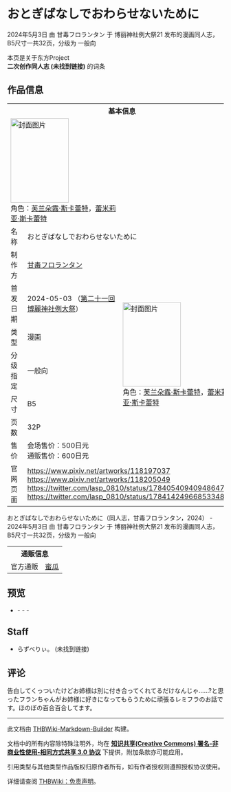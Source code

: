 # おとぎばなしでおわらせないために

<!-- source html: G:\repos\THBWiki-Markdown-Builder\THBWikiMarkdown\Temp\main\3\33\ns0%3A%E3%81%8A%E3%81%A8%E3%81%8E%E3%81%B0%E3%81%AA%E3%81%97%E3%81%A7%E3%81%8A%E3%82%8F%E3%82%89%E3%81%9B%E3%81%AA%E3%81%84%E3%81%9F%E3%82%81%E3%81%AB.html -->

2024年5月3日 由 甘毒フロランタン 于 博丽神社例大祭21 发布的漫画同人志，B5尺寸一共32页，分级为 一般向

本页是关于东方Project  
 **二次创作同人志 (未找到链接)** 的词条
## 作品信息

<table><tbody><tr><th colspan="3">基本信息</th></tr><tr><td class="cover-artwork-mobile" colspan="2"><a href="./文件-おとぎばなしでおわらせないために封面.jpg.md" class="image" title="封面图片"><img alt="封面图片" src="https://upload.thwiki.cc/thumb/e/ea/%E3%81%8A%E3%81%A8%E3%81%8E%E3%81%B0%E3%81%AA%E3%81%97%E3%81%A7%E3%81%8A%E3%82%8F%E3%82%89%E3%81%9B%E3%81%AA%E3%81%84%E3%81%9F%E3%82%81%E3%81%AB%E5%B0%81%E9%9D%A2.jpg/135px-%E3%81%8A%E3%81%A8%E3%81%8E%E3%81%B0%E3%81%AA%E3%81%97%E3%81%A7%E3%81%8A%E3%82%8F%E3%82%89%E3%81%9B%E3%81%AA%E3%81%84%E3%81%9F%E3%82%81%E3%81%AB%E5%B0%81%E9%9D%A2.jpg" decoding="async" loading="lazy" width="135" height="196" srcset="https://upload.thwiki.cc/thumb/e/ea/%E3%81%8A%E3%81%A8%E3%81%8E%E3%81%B0%E3%81%AA%E3%81%97%E3%81%A7%E3%81%8A%E3%82%8F%E3%82%89%E3%81%9B%E3%81%AA%E3%81%84%E3%81%9F%E3%82%81%E3%81%AB%E5%B0%81%E9%9D%A2.jpg/203px-%E3%81%8A%E3%81%A8%E3%81%8E%E3%81%B0%E3%81%AA%E3%81%97%E3%81%A7%E3%81%8A%E3%82%8F%E3%82%89%E3%81%9B%E3%81%AA%E3%81%84%E3%81%9F%E3%82%81%E3%81%AB%E5%B0%81%E9%9D%A2.jpg 1.5x, https://upload.thwiki.cc/thumb/e/ea/%E3%81%8A%E3%81%A8%E3%81%8E%E3%81%B0%E3%81%AA%E3%81%97%E3%81%A7%E3%81%8A%E3%82%8F%E3%82%89%E3%81%9B%E3%81%AA%E3%81%84%E3%81%9F%E3%82%81%E3%81%AB%E5%B0%81%E9%9D%A2.jpg/271px-%E3%81%8A%E3%81%A8%E3%81%8E%E3%81%B0%E3%81%AA%E3%81%97%E3%81%A7%E3%81%8A%E3%82%8F%E3%82%89%E3%81%9B%E3%81%AA%E3%81%84%E3%81%9F%E3%82%81%E3%81%AB%E5%B0%81%E9%9D%A2.jpg 2x" data-file-width="1064" data-file-height="1539"></a><div class="cover-char">角色：<a href="./芙兰朵露·斯卡蕾特.md" title="芙兰朵露·斯卡蕾特">芙兰朵露·斯卡蕾特</a>，<a href="./蕾米莉亚·斯卡蕾特.md" title="蕾米莉亚·斯卡蕾特">蕾米莉亚·斯卡蕾特</a></div></td>
</tr><tr><td class="label">名称</td><td colspan="2"> おとぎばなしでおわらせないために </td></tr><tr><td class="label">制作方</td><td><a href="./甘毒フロランタン.md" title="甘毒フロランタン">甘毒フロランタン</a></td><td class="cover-artwork" rowspan="7" style="min-width:196px;"><a href="./文件-おとぎばなしでおわらせないために封面.jpg.md" class="image" title="封面图片"><img alt="封面图片" src="https://upload.thwiki.cc/thumb/e/ea/%E3%81%8A%E3%81%A8%E3%81%8E%E3%81%B0%E3%81%AA%E3%81%97%E3%81%A7%E3%81%8A%E3%82%8F%E3%82%89%E3%81%9B%E3%81%AA%E3%81%84%E3%81%9F%E3%82%81%E3%81%AB%E5%B0%81%E9%9D%A2.jpg/135px-%E3%81%8A%E3%81%A8%E3%81%8E%E3%81%B0%E3%81%AA%E3%81%97%E3%81%A7%E3%81%8A%E3%82%8F%E3%82%89%E3%81%9B%E3%81%AA%E3%81%84%E3%81%9F%E3%82%81%E3%81%AB%E5%B0%81%E9%9D%A2.jpg" decoding="async" loading="lazy" width="135" height="196" srcset="https://upload.thwiki.cc/thumb/e/ea/%E3%81%8A%E3%81%A8%E3%81%8E%E3%81%B0%E3%81%AA%E3%81%97%E3%81%A7%E3%81%8A%E3%82%8F%E3%82%89%E3%81%9B%E3%81%AA%E3%81%84%E3%81%9F%E3%82%81%E3%81%AB%E5%B0%81%E9%9D%A2.jpg/203px-%E3%81%8A%E3%81%A8%E3%81%8E%E3%81%B0%E3%81%AA%E3%81%97%E3%81%A7%E3%81%8A%E3%82%8F%E3%82%89%E3%81%9B%E3%81%AA%E3%81%84%E3%81%9F%E3%82%81%E3%81%AB%E5%B0%81%E9%9D%A2.jpg 1.5x, https://upload.thwiki.cc/thumb/e/ea/%E3%81%8A%E3%81%A8%E3%81%8E%E3%81%B0%E3%81%AA%E3%81%97%E3%81%A7%E3%81%8A%E3%82%8F%E3%82%89%E3%81%9B%E3%81%AA%E3%81%84%E3%81%9F%E3%82%81%E3%81%AB%E5%B0%81%E9%9D%A2.jpg/271px-%E3%81%8A%E3%81%A8%E3%81%8E%E3%81%B0%E3%81%AA%E3%81%97%E3%81%A7%E3%81%8A%E3%82%8F%E3%82%89%E3%81%9B%E3%81%AA%E3%81%84%E3%81%9F%E3%82%81%E3%81%AB%E5%B0%81%E9%9D%A2.jpg 2x" data-file-width="1064" data-file-height="1539"></a><div class="cover-char">角色：<a href="./芙兰朵露·斯卡蕾特.md" title="芙兰朵露·斯卡蕾特">芙兰朵露·斯卡蕾特</a>，<a href="./蕾米莉亚·斯卡蕾特.md" title="蕾米莉亚·斯卡蕾特">蕾米莉亚·斯卡蕾特</a></div></td>
</tr><tr><td class="label">首发日期</td><td>2024-05-03&#160;（<a href="/展会作品列表?e=%E5%8D%9A%E4%B8%BD%E7%A5%9E%E7%A4%BE%E4%BE%8B%E5%A4%A7%E7%A5%AD%2321">第二十一回 博麗神社例大祭</a>）</td></tr><tr><td class="label">类型</td><td>漫画</td></tr><tr><td class="label">分级指定</td><td>一般向</td></tr><tr><td class="label">尺寸</td><td>B5</td></tr><tr><td class="label">页数</td><td>32P</td></tr><tr><td class="label">售价</td><td>会场售价：500日元<br>通贩售价：600日元</td></tr>
<tr><td class="label">官网页面</td><td colspan="2"><a rel="nofollow" class="external free" href="https://www.pixiv.net/artworks/118197037">https://www.pixiv.net/artworks/118197037</a><br><a rel="nofollow" class="external free" href="https://www.pixiv.net/artworks/118205049">https://www.pixiv.net/artworks/118205049</a><br><a rel="nofollow" class="external free" href="https://twitter.com/lasp_0810/status/1784054094094864724">https://twitter.com/lasp_0810/status/1784054094094864724</a><br><a rel="nofollow" class="external free" href="https://twitter.com/lasp_0810/status/1784142496685334817">https://twitter.com/lasp_0810/status/1784142496685334817</a></td></tr></tbody></table>

おとぎばなしでおわらせないために（同人志，甘毒フロランタン，2024） - 2024年5月3日 由 甘毒フロランタン 于 博丽神社例大祭21 发布的漫画同人志，B5尺寸一共32页，分级为 一般向

<table><tbody><tr><th colspan="3">通贩信息</th></tr><tr><td class="label">官方通贩</td><td colspan="2"><a rel="nofollow" class="external text" href="https://www.melonbooks.co.jp/detail/detail.php?product_id=2391845">蜜瓜</a></td></tr></tbody></table>


## 预览
- [](./文件-おとぎばなしでおわらせないために预览图1.jpg.md)- [](./文件-おとぎばなしでおわらせないために预览图2.jpg.md)- [](./文件-おとぎばなしでおわらせないために预览图3.jpg.md)- [](./文件-おとぎばなしでおわらせないために预览图4.jpg.md)

## Staff
- らずべりぃ。 (未找到链接)

## 评论
  
告白してくっついたけどお姉様は別に付き合ってくれてるだけなんじゃ……?と思ったフランちゃんがお姉様に好きになってもらうために頑張るレミフラのお話です。ほのぼの百合百合してます。 
  
  
  

  





---

此文档由 [THBWiki-Markdown-Builder](https://github.com/Delsin-Yu/THBWiki-Markdown-Builder) 构建。

文档中的所有内容除特殊注明外，均在 [**知识共享(Creative Commons) 署名-非商业性使用-相同方式共享 3.0 协议**](https://creativecommons.org/licenses/by-sa/3.0/deed.zh-hans) 下提供，附加条款亦可能应用。

引用类型与其他类型作品版权归原作者所有，如有作者授权则遵照授权协议使用。

详细请查阅 [THBWiki：免责声明](https://thbwiki.cc/THBWiki:%E5%85%8D%E8%B4%A3%E5%A3%B0%E6%98%8E)。

